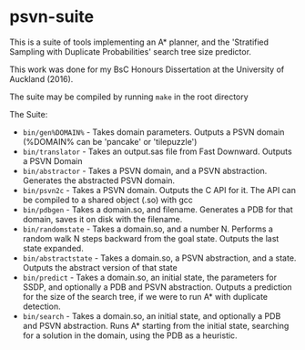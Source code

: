 # psvn-suite
This is a suite of tools implementing an A* planner, and the 'Stratified Sampling with Duplicate Probabilities' search tree size predictor.

This work was done for my BsC Honours Dissertation at the University of Auckland (2016).

The suite may be compiled by running `make` in the root directory

The Suite:
* `bin/gen%DOMAIN%` - Takes domain parameters. Outputs a PSVN domain (%DOMAIN% can be 'pancake' or 'tilepuzzle')
* `bin/translator` - Takes an output.sas file from Fast Downward. Outputs a PSVN Domain
* `bin/abstractor` - Takes a PSVN domain, and a PSVN abstraction. Generates the abstracted PSVN domain.
* `bin/psvn2c` - Takes a PSVN domain. Outputs the C API for it. The API can be compiled to a shared object (.so) with gcc
* `bin/pdbgen` - Takes a domain.so, and filename. Generates a PDB for that domain, saves it on disk with the filename.
* `bin/randomstate` - Takes a domain.so, and a number N. Performs a random walk N steps backward from the goal state. Outputs the last state expanded.
* `bin/abstractstate` - Takes a domain.so, a PSVN abstraction, and a state. Outputs the abstract version of that state
* `bin/predict` - Takes a domain.so, an initial state, the parameters for SSDP, and optionally a PDB and PSVN abstraction. Outputs a prediction for the size of the search tree, if we were to run A* with duplicate detection.
* `bin/search` - Takes a domain.so, an initial state, and optionally a PDB and PSVN abstraction. Runs A* starting from the initial state, searching for a solution in the domain, using the PDB as a heuristic.
